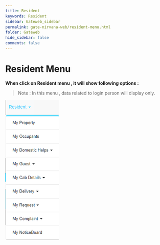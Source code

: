 ```yaml
---
title: Resident
keywords: Resident
sidebar: Gateweb_sidebar
permalink: gate-nirvana-web/resident-menu.html
folder: Gateweb
hide_sidebar: false
comments: false
---
```


# Resident Menu

**When click on Resident menu , it will show following options :**

>Note : In this menu , data related to login person will display only. 


![](/images/ResidentMenuweb.png)
